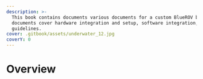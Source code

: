 ```yaml
---
description: >-
  This book contains documents various documents for a custom BlueROV build. The
  documents cover hardware integration and setup, software integration, and user
  guidelines.
cover: .gitbook/assets/underwater_12.jpg
coverY: 0
---
```


# Overview

